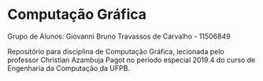 # Computação Gráfica 
Grupo de Alunos:
         Giovanni Bruno Travassos de Carvalho - 11506849
         
Repositório para disciplina de Computação Gráfica, lecionada pelo professor Christian Azambuja Pagot no período especial 2019.4 do curso de Engenharia da Computação da UFPB. 
